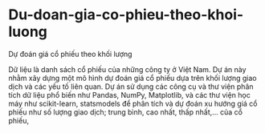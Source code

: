 # Du-doan-gia-co-phieu-theo-khoi-luong
Dự đoán giá cổ phiếu theo khối lượng 

Dữ liệu là danh sách cổ phiếu của những công ty ở Việt Nam. Dự án này nhằm xây dựng một mô hình dự đoán giá cổ phiếu dựa trên khối lượng giao dịch và các yếu tố liên quan. Dự án sử dụng các công cụ và thư viện phân tích dữ liệu phổ biến như Pandas, NumPy, Matplotlib, và các thư viện học máy như scikit-learn, statsmodels để phân tích và dự đoán xu hướng giá cổ phiếu như số lượng giao dịch; trung bình, cao nhất, thấp nhất,... của cổ phiếu, 
